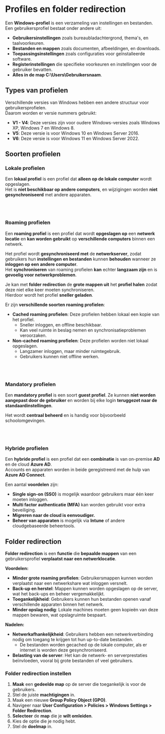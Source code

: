# Profiles en folder redirection

Een **Windows-profiel** is een verzameling van instellingen en bestanden.\
Een gebruikersprofiel bestaat onder andere uit:
- **Gebruikersinstellingen** zoals bureaubladachtergrond, thema's, en taalvoorkeuren.
- **Bestanden en mappen** zoals documenten, afbeeldingen, en downloads.
- **Toepassingsinstellingen** zoals configuraties voor geïnstalleerde software.
- **Registerinstellingen** die specifieke voorkeuren en instellingen voor de gebruiker bevatten.
- **Alles in de map C:\Users\Gebruikersnaam**.

## Types van profielen

Verschillende versies van Windows hebben een andere structuur voor gebruikersprofielen.\
Daarom worden er versie nummers gebruikt:
- **V1 - V4**: Deze versies zijn voor oudere Windows-versies zoals Windows XP, Windows 7 en Windows 8.
- **V5**: Deze versie is voor Windows 10 en Windows Server 2016.
- **V6**: Deze versie is voor Windows 11 en Windows Server 2022.

## Soorten profielen

### Lokale profielen

Een **lokaal profiel** is een profiel dat **alleen op de lokale computer** wordt opgeslagen.\
Het is **niet beschikbaar op andere computers**, en wijzigingen worden **niet gesynchroniseerd** met andere apparaten.

<!-- INVISIBLE CHARACTERS FOR SECTION LINE -->
<format style="underline">
⠀⠀⠀⠀⠀⠀⠀⠀⠀⠀⠀⠀⠀⠀⠀⠀⠀⠀⠀⠀⠀⠀⠀⠀⠀⠀⠀⠀⠀⠀⠀⠀⠀⠀⠀⠀⠀⠀⠀⠀⠀⠀⠀⠀⠀⠀⠀⠀⠀⠀⠀⠀⠀⠀⠀⠀⠀⠀⠀⠀⠀⠀⠀⠀⠀⠀⠀⠀⠀⠀⠀⠀⠀⠀⠀⠀⠀⠀⠀⠀⠀⠀⠀⠀⠀⠀⠀⠀⠀⠀⠀⠀⠀
</format>
<!-- INVISIBLE CHARACTERS FOR SECTION LINE -->

### Roaming profielen

Een **roaming profiel** is een profiel dat wordt **opgeslagen op** een **netwerk locatie** en **kan worden gebruikt** op
**verschillende computers** binnen een netwerk.

Het profiel wordt **gesynchroniseerd met** de **netwerkserver**, zodat gebruikers hun **instellingen en bestanden** 
kunnen **behouden** wanneer ze **inloggen op een andere computer**.\
Het **synchroniseren** van roaming profielen **kan** echter **langzaam zijn** en is **gevoelig voor netwerkproblemen**.

Je kan met **folder redirection** de **grote mappen uit** het **profiel halen** zodat deze niet elke keer moeten synchroniseren.\
Hierdoor wordt het profiel **sneller geladen**. 

Er zijn **verschillende soorten roaming profielen**:
- **Cached roaming profielen**: Deze profielen hebben lokaal een kopie van het profiel.
  - Sneller inloggen, en offline beschikbaar.
  - Kan veel ruimte in beslag nemen en synchronisatieproblemen veroorzaken.
- **Non-cached roaming profielen**: Deze profielen worden niet lokaal opgeslagen.
  - Langzamer inloggen, maar minder ruimtegebruik.
  - Gebruikers kunnen niet offline werken.

<!-- INVISIBLE CHARACTERS FOR SECTION LINE -->
<format style="underline">
⠀⠀⠀⠀⠀⠀⠀⠀⠀⠀⠀⠀⠀⠀⠀⠀⠀⠀⠀⠀⠀⠀⠀⠀⠀⠀⠀⠀⠀⠀⠀⠀⠀⠀⠀⠀⠀⠀⠀⠀⠀⠀⠀⠀⠀⠀⠀⠀⠀⠀⠀⠀⠀⠀⠀⠀⠀⠀⠀⠀⠀⠀⠀⠀⠀⠀⠀⠀⠀⠀⠀⠀⠀⠀⠀⠀⠀⠀⠀⠀⠀⠀⠀⠀⠀⠀⠀⠀⠀⠀⠀⠀⠀
</format>
<!-- INVISIBLE CHARACTERS FOR SECTION LINE -->

### Mandatory profielen

Een **mandatory profiel** is een soort **guest profiel**. Ze kunnen **niet worden aangepast door de gebruiker** en worden
bij elke login **teruggezet naar de standaardinstellingen**.

Het wordt **centraal beheerd** en is handig voor bijvoorbeeld schoolomgevingen.

<!-- INVISIBLE CHARACTERS FOR SECTION LINE -->
<format style="underline">
⠀⠀⠀⠀⠀⠀⠀⠀⠀⠀⠀⠀⠀⠀⠀⠀⠀⠀⠀⠀⠀⠀⠀⠀⠀⠀⠀⠀⠀⠀⠀⠀⠀⠀⠀⠀⠀⠀⠀⠀⠀⠀⠀⠀⠀⠀⠀⠀⠀⠀⠀⠀⠀⠀⠀⠀⠀⠀⠀⠀⠀⠀⠀⠀⠀⠀⠀⠀⠀⠀⠀⠀⠀⠀⠀⠀⠀⠀⠀⠀⠀⠀⠀⠀⠀⠀⠀⠀⠀⠀⠀⠀⠀
</format>
<!-- INVISIBLE CHARACTERS FOR SECTION LINE -->

### Hybride profielen

Een **hybride profiel** is een profiel dat een **combinatie** is van on-premise **AD** en de cloud **Azure AD**.\
Accounts en apparaten worden in beide geregistreerd met de hulp van **Azure AD Connect**.

Een aantal **voordelen** zijn:
- **Single sign-on (SSO)** is mogelijk waardoor gebruikers maar één keer moeten inloggen.
- **Multi factor authenticatie (MFA)** kan worden gebruikt voor extra beveiliging.
- **Migreren naar de cloud is eenvoudiger.**
- **Beheer van apparaten** is mogelijk via **Intune** of andere cloudgebaseerde beheertools.

## Folder redirection

**Folder redirection** is een **functie** die **bepaalde mappen** van een gebruikersprofiel **verplaatst naar een 
netwerklocatie**.

**Voordelen:**
- **Minder grote roaming profielen**: Gebruikersmappen kunnen worden verplaatst naar een netwerkshare wat inloggen versnelt.
- **Back-up en herstel**: Mappen kunnen worden opgeslagen op de server, wat het back-ups en beheer vergemakkelijkt.
- **Toegankelijkheid**: Gebruikers kunnen hun bestanden openen vanaf verschillende apparaten binnen het netwerk.
- **Minder opslag nodig**: Lokale machines moeten geen kopieën van deze mappen bewaren, wat opslagruimte bespaart.

**Nadelen:**
- **Netwerkafhankelijkheid**: Gebruikers hebben een netwerkverbinding nodig om toegang te krijgen tot hun up-to-date bestanden.
  - De bestanden worden gecached op de lokale computer, als er internet is worden deze gesynchroniseerd.
- **Belasting van de server**: Het kan de netwerk- en serverprestaties beïnvloeden, vooral bij grote bestanden of veel gebruikers.

### Folder redirection instellen

1. **Maak** een **gedeelde map** op de server die toegankelijk is voor de gebruikers.
2. Stel de juiste **machtigingen** in.
3. Maak een nieuwe **Group Policy Object (GPO)**.
4. Navigeer naar **User Configuration > Policies > Windows Settings > Folder Redirection**.
5. **Selecteer** de **map** die je **wilt omleiden**.
6. Kies de optie die je nodig hebt.
7. Stel de **doelmap** in.



